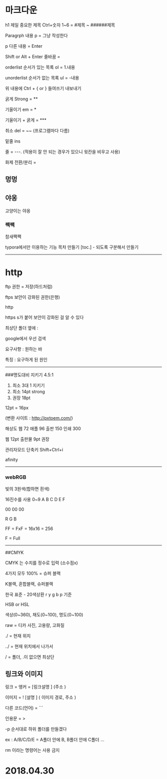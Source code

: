 # **마크다운**

h1 제일 중요한 제목 Ctrl+숫자 1~6 = #제목 ~ ######제목

Paragrph 내용  p = 그냥 작성한다

p 다른 내용 = Enter

Shift or Alt + Enter 줄바꿈 = <br />

orderlist 순서가 있는 목록 ol = 1.내용

unorderlist 순서가 없는 목록 ul = -내용

위 내용에 Ctrl + { or } 들여쓰기 내보내기

굵게  Strong = **

기울이기  em = *

기울이기 +   굵게  = ***

취소  del =  ~~ (프로그램마다 다름)

밑줄  ins

줄 = ---. (적용이 잘 안 되는 경우가 있으니 윗칸을 비우고 사용)

화제 전환/분리 = <ht />



## 멍멍

## 야옹

고양이는 야옹

### 짹짹 

참새짹짹



typora에서만 이용하는 기능 목차 만들기 [toc.] - 되도록 구분해서 만들기



---





# http



ftp 권한 = 저장(하드처럼)

ftps 보안이 강화된 권한(은행)	



http 

https s가 붙어 보안이 강화된 걸 알 수 있다



최상단 폴더 옆에 : 

google에서 우선 검색



요구사항 : 원하는 바

특징 : 요구하게 된 원인



---



###명도대비 지키기 4.5:1

1. 최소 3대 1 지키기
2. 최소 14pt strong
3. 권장 18pt



12pt = 16px

(변환 사이트 : http://pxtoem.com/)

해상도 웹 72 애플 96 출판 150 인쇄 300



웹 12pt 출판물 9pt 권장



관리자모드 단축키 Shift+Ctrl+i



afinity



---



### webRGB

 빛의 3원색(합하면 흰색)

 16진수를 사용 0~9 A B C D E F

 00 00 00

  R   G  B

FF = FxF = 16x16 = 256

F = Full



---



##CMYK

CMYK 는 수치를 정수로 입력 (소수점x)

4가지 모두 100% = 슈퍼 블랙

K블랙, 혼합블랙, 슈퍼블랙



한국 표준 - 20색상환 r y g b p 기준



HSB or HSL

색상(0~360), 채도(0~100), 명도(0~100)



raw = 디카 사진, 고용량, 고화질



./ = 현재 위치

../ = 현재 위치에서 나가서

/ = 폴더, .이 없으면 최상단



## 링크와 이미지



링크 = 앵커 = [링크설명 ] (주소 ) 



이미지 = ! [설명 ] ( 이미지 경로, 주소 )



다른 코드(언어) = ``` 



인용문 = >



-p 순서대로 하위 폴더를 만들겠다

ex : A/B/C/D/E = A폴더 안에 B, B폴더 안에 C폴더 ...

rm 이라는 명령어는 사용 금지



# 2018.04.30

